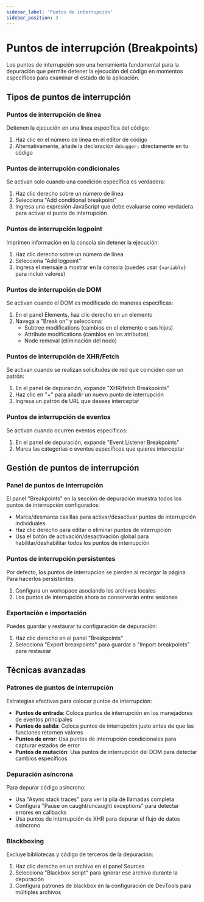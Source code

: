 ```yaml
---
sidebar_label: 'Puntos de interrupción'
sidebar_position: 3
---
```


# Puntos de interrupción (Breakpoints)

Los puntos de interrupción son una herramienta fundamental para la depuración que permite detener la ejecución del código en momentos específicos para examinar el estado de la aplicación.

## Tipos de puntos de interrupción

### Puntos de interrupción de línea

Detienen la ejecución en una línea específica del código:

1. Haz clic en el número de línea en el editor de código
2. Alternativamente, añade la declaración `debugger;` directamente en tu código

### Puntos de interrupción condicionales

Se activan solo cuando una condición específica es verdadera:

1. Haz clic derecho sobre un número de línea
2. Selecciona "Add conditional breakpoint"
3. Ingresa una expresión JavaScript que debe evaluarse como verdadera para activar el punto de interrupción

### Puntos de interrupción logpoint

Imprimen información en la consola sin detener la ejecución:

1. Haz clic derecho sobre un número de línea
2. Selecciona "Add logpoint"
3. Ingresa el mensaje a mostrar en la consola (puedes usar `{variable}` para incluir valores)

### Puntos de interrupción de DOM

Se activan cuando el DOM es modificado de maneras específicas:

1. En el panel Elements, haz clic derecho en un elemento
2. Navega a "Break on" y selecciona:
   - Subtree modifications (cambios en el elemento o sus hijos)
   - Attribute modifications (cambios en los atributos)
   - Node removal (eliminación del nodo)

### Puntos de interrupción de XHR/Fetch

Se activan cuando se realizan solicitudes de red que coinciden con un patrón:

1. En el panel de depuración, expande "XHR/fetch Breakpoints"
2. Haz clic en "+" para añadir un nuevo punto de interrupción
3. Ingresa un patrón de URL que desees interceptar

### Puntos de interrupción de eventos

Se activan cuando ocurren eventos específicos:

1. En el panel de depuración, expande "Event Listener Breakpoints"
2. Marca las categorías o eventos específicos que quieres interceptar

## Gestión de puntos de interrupción

### Panel de puntos de interrupción

El panel "Breakpoints" en la sección de depuración muestra todos los puntos de interrupción configurados:

- Marca/desmarca casillas para activar/desactivar puntos de interrupción individuales
- Haz clic derecho para editar o eliminar puntos de interrupción
- Usa el botón de activación/desactivación global para habilitar/deshabilitar todos los puntos de interrupción

### Puntos de interrupción persistentes

Por defecto, los puntos de interrupción se pierden al recargar la página. Para hacerlos persistentes:

1. Configura un workspace asociando los archivos locales
2. Los puntos de interrupción ahora se conservarán entre sesiones

### Exportación e importación

Puedes guardar y restaurar tu configuración de depuración:

1. Haz clic derecho en el panel "Breakpoints"
2. Selecciona "Export breakpoints" para guardar o "Import breakpoints" para restaurar

## Técnicas avanzadas

### Patrones de puntos de interrupción

Estrategias efectivas para colocar puntos de interrupción:

- **Puntos de entrada**: Coloca puntos de interrupción en los manejadores de eventos principales
- **Puntos de salida**: Coloca puntos de interrupción justo antes de que las funciones retornen valores
- **Puntos de error**: Usa puntos de interrupción condicionales para capturar estados de error
- **Puntos de mutación**: Usa puntos de interrupción del DOM para detectar cambios específicos

### Depuración asíncrona

Para depurar código asíncrono:

- Usa "Async stack traces" para ver la pila de llamadas completa
- Configura "Pause on caught/uncaught exceptions" para detectar errores en callbacks
- Usa puntos de interrupción de XHR para depurar el flujo de datos asíncrono

### Blackboxing

Excluye bibliotecas y código de terceros de la depuración:

1. Haz clic derecho en un archivo en el panel Sources
2. Selecciona "Blackbox script" para ignorar ese archivo durante la depuración
3. Configura patrones de blackbox en la configuración de DevTools para múltiples archivos